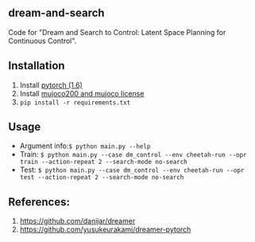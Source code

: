 ## dream-and-search
Code for "Dream and Search to Control: Latent Space Planning for Continuous Control".

## Installation
1. Install [pytorch (1.6)](https://pytorch.org/)
2. Install [mujoco200 and mujoco license](https://www.roboti.us/index.html)
3. ```pip install -r requirements.txt```

## Usage
- Argument info:```$ python main.py --help```
- Train: ```$ python main.py --case dm_control --env cheetah-run --opr train --action-repeat 2 --search-mode no-search```
- Test: ```$ python main.py --case dm_control --env cheetah-run --opr test --action-repeat 2 --search-mode no-search```

## References:
1. https://github.com/danijar/dreamer
2. https://github.com/yusukeurakami/dreamer-pytorch

